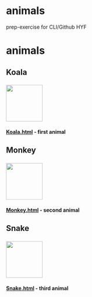 # animals
prep-exercise for CLI/Github HYF



# animals
## Koala
### <img src="https://upload.wikimedia.org/wikipedia/commons/thumb/4/49/Koala_climbing_tree.jpg/800px-Koala_climbing_tree.jpg" width="100" height="100">
#### [Koala.html](koala.html) - first animal
## Monkey
### <img src="https://upload.wikimedia.org/wikipedia/commons/thumb/4/40/Portrait_of_a_father.jpg/800px-Portrait_of_a_father.jpg" width="100" height="100">
#### [Monkey.html](Monkey.html) - second animal
## Snake
### <img src="https://upload.wikimedia.org/wikipedia/commons/thumb/5/5b/Nerodia_sipedon_shedding.JPG/800px-Nerodia_sipedon_shedding.JPG" width="100" height="100">
#### [Snake.html](Snake.html) - third animal



